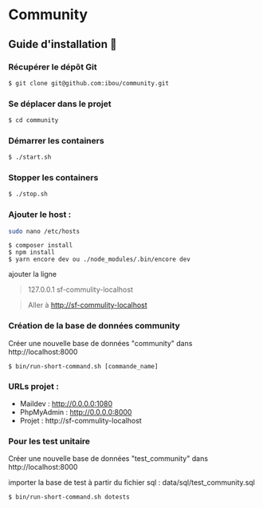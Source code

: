 # Community

## Guide d'installation :sheep:

### Récupérer le dépôt Git
```bash
$ git clone git@github.com:ibou/community.git

```

### Se déplacer dans le projet
```bash
$ cd community
```

### Démarrer les containers 
```bash
$ ./start.sh
```

### Stopper les containers 
```bash
$ ./stop.sh
```

### Ajouter le host :
```bash
sudo nano /etc/hosts
```

```
$ composer install
$ npm install
$ yarn encore dev ou ./node_modules/.bin/encore dev

```

ajouter la ligne
>127.0.0.1    sf-commulity-localhost
 
>Aller à [http://sf-commulity-localhost](http://sf-commulity-localhost)

### Création de la base de données community 

Créer une nouvelle base de données "community" dans http://localhost:8000


```
$ bin/run-short-command.sh [commande_name] 

```
### URLs projet :
- Maildev : http://0.0.0.0:1080
- PhpMyAdmin : http://0.0.0.0:8000
- Projet : http://sf-commulity-localhost


### Pour les test unitaire
Créer une nouvelle base de données "test_community" dans http://localhost:8000

importer la base de test à partir du fichier sql : data/sql/test_community.sql

```
$ bin/run-short-command.sh dotests 

```